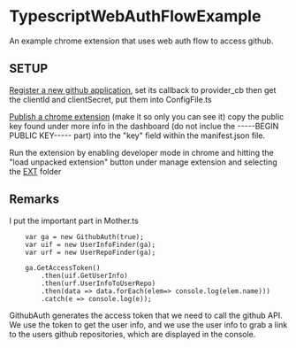 # TypescriptWebAuthFlowExample
An example chrome extension that uses web auth flow to access github.

SETUP
-----------------
[Register a new github application](https://github.com/settings/applications/new), set its callback to provider_cb then 
get the clientId and clientSecret, put them into ConfigFile.ts

[Publish a chrome extension](https://chrome.google.com/webstore/developer/dashboard) (make it so only you can see it)
copy the public key found under more info in the dashboard (do not inclue the -----BEGIN PUBLIC KEY----- part) into 
the "key" field within the manifest.json file.

Run the extension by enabling developer mode in chrome and hitting the "load unpacked extension" button under manage extension and selecting the 
[EXT](/TestExt/EXT) folder

Remarks
------------------
I put the important part in Mother.ts

		var ga = new GithubAuth(true);
		var uif = new UserInfoFinder(ga);
		var urf = new UserRepoFinder(ga);

		ga.GetAccessToken()
			.then(uif.GetUserInfo)
			.then(urf.UserInfoToUserRepo)
			.then(data => data.forEach(elem=> console.log(elem.name)))
			.catch(e => console.log(e));
			
GithubAuth generates the access token that we need to call the github API.
We use the token to get the user info, and we use the user info to grab a link to the users github repositories, which are displayed in the console.
